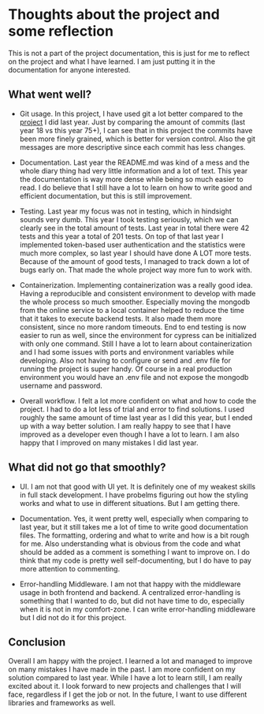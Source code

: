 # Thoughts about the project and some reflection

This is not a part of the project documentation, this is just for me to reflect on the project and what I have learned. I am just putting it in the documentation for anyone interested.

## What went well?

- Git usage. In this project, I have used git a lot better compared to the [project](https://github.com/tvaskisalo/Solita-Dev-Academy-2022) I did last year. Just by comparing the amount of commits (last year 18 vs this year 75+), I can see that in this project the commits have been more finely grained, which is better for version control. Also the git messages are more descriptive since each commit has less changes.

- Documentation. Last year the README.md was kind of a mess and the whole diary thing had very little information and a lot of text. This year the documentation is way more dense while being so much easier to read. I do believe that I still have a lot to learn on how to write good and efficient documentation, but this is still improvement.

- Testing. Last year my focus was not in testing, which in hindsight sounds very dumb. This year I took testing seriously, which we can clearly see in the total amount of tests. Last year in total there were 42 tests and this year a total of 201 tests. On top of that last year I implemented token-based user authentication and the statistics were much more complex, so last year I should have done A LOT more tests. Because of the amount of good tests, I managed to track down a lot of bugs early on. That made the whole project way more fun to work with.

- Containerization. Implementing containerization was a really good idea. Having a reproducible and consistent environment to develop with made the whole process so much smoother. Especially moving the mongodb from the online service to a local container helped to reduce the time that it takes to execute backend tests. It also made them more consistent, since no more random timeouts. End to end testing is now easier to run as well, since the environment for cypress can be initialized with only one command. Still I have a lot to learn about containerization and I had some issues with ports and environment variables while developing. Also not having to configure or send and .env file for running the project is super handy. Of course in a real production environment you would have an .env file and not expose the mongodb username and password.

- Overall workflow. I felt a lot more confident on what and how to code the project. I had to do a lot less of trial and error to find solutions. I used roughly the same amount of time last year as I did this year, but I ended up with a way better solution. I am really happy to see that I have improved as a developer even though I have a lot to learn. I am also happy that I improved on many mistakes I did last year. 

## What did not go that smoothly?

- UI. I am not that good with UI yet. It is definitely one of my weakest skills in full stack development. I have probelms figuring out how the styling works and what to use in different situations. But I am getting there.

- Documentation. Yes, it went pretty well, especially when comparing to last year, but it still takes me a lot of time to write good documentation files. The formatting, ordering and what to write and how is a bit rough for me. Also understanding what is obvious from the code and what should be added as a comment is something I want to improve on. I do think that my code is pretty well self-documenting, but I do have to pay more attention to commenting.

- Error-handling Middleware. I am not that happy with the middleware usage in both frontend and backend. A centralized error-handling is something that I wanted to do, but did not have time to do, especially when it is not in my comfort-zone. I can write error-handling middleware but I did not do it for this project.

## Conclusion

Overall I am happy with the project. I learned a lot and managed to improve on many mistakes I have made in the past. I am more confident on my solution compared to last year. While I have a lot to learn still, I am really excited about it. I look forward to new projects and challenges that I will face, regardless if I get the job or not. In the future, I want to use different libraries and frameworks as well.


